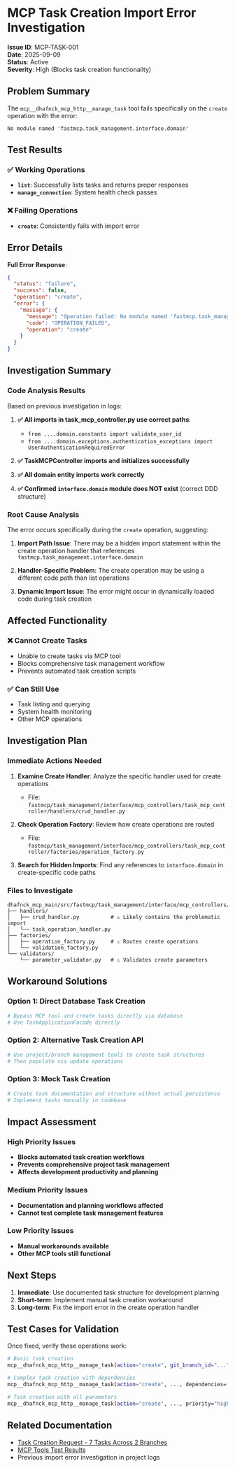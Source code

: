 # MCP Task Creation Import Error Investigation

**Issue ID**: MCP-TASK-001  
**Date**: 2025-09-09  
**Status**: Active  
**Severity**: High (Blocks task creation functionality)  

## Problem Summary

The `mcp__dhafnck_mcp_http__manage_task` tool fails specifically on the `create` operation with the error:
```
No module named 'fastmcp.task_management.interface.domain'
```

## Test Results

### ✅ Working Operations
- **`list`**: Successfully lists tasks and returns proper responses
- **`manage_connection`**: System health check passes

### ❌ Failing Operations  
- **`create`**: Consistently fails with import error

## Error Details

**Full Error Response**:
```json
{
  "status": "failure",
  "success": false,
  "operation": "create", 
  "error": {
    "message": {
      "message": "Operation failed: No module named 'fastmcp.task_management.interface.domain'",
      "code": "OPERATION_FAILED",
      "operation": "create"
    }
  }
}
```

## Investigation Summary

### Code Analysis Results
Based on previous investigation in logs:

1. **✅ All imports in task_mcp_controller.py use correct paths**: 
   - `from ....domain.constants import validate_user_id`
   - `from ....domain.exceptions.authentication_exceptions import UserAuthenticationRequiredError`

2. **✅ TaskMCPController imports and initializes successfully**

3. **✅ All domain entity imports work correctly**

4. **✅ Confirmed `interface.domain` module does NOT exist** (correct DDD structure)

### Root Cause Analysis

The error occurs specifically during the `create` operation, suggesting:

1. **Import Path Issue**: There may be a hidden import statement within the create operation handler that references `fastmcp.task_management.interface.domain`

2. **Handler-Specific Problem**: The create operation may be using a different code path than list operations

3. **Dynamic Import Issue**: The error might occur in dynamically loaded code during task creation

## Affected Functionality

### ❌ Cannot Create Tasks
- Unable to create tasks via MCP tool
- Blocks comprehensive task management workflow
- Prevents automated task creation scripts

### ✅ Can Still Use
- Task listing and querying
- System health monitoring  
- Other MCP operations

## Investigation Plan

### Immediate Actions Needed

1. **Examine Create Handler**: Analyze the specific handler used for create operations
   - File: `fastmcp/task_management/interface/mcp_controllers/task_mcp_controller/handlers/crud_handler.py`

2. **Check Operation Factory**: Review how create operations are routed
   - File: `fastmcp/task_management/interface/mcp_controllers/task_mcp_controller/factories/operation_factory.py`

3. **Search for Hidden Imports**: Find any references to `interface.domain` in create-specific code paths

### Files to Investigate
```
dhafnck_mcp_main/src/fastmcp/task_management/interface/mcp_controllers/task_mcp_controller/
├── handlers/
│   ├── crud_handler.py          # ⚠️ Likely contains the problematic import
│   └── task_operation_handler.py
├── factories/
│   ├── operation_factory.py     # ⚠️ Routes create operations
│   └── validation_factory.py
└── validators/
    └── parameter_validator.py   # ⚠️ Validates create parameters
```

## Workaround Solutions

### Option 1: Direct Database Task Creation
```python
# Bypass MCP tool and create tasks directly via database
# Use TaskApplicationFacade directly
```

### Option 2: Alternative Task Creation API  
```python
# Use project/branch management tools to create task structures
# Then populate via update operations
```

### Option 3: Mock Task Creation
```python
# Create task documentation and structure without actual persistence
# Implement tasks manually in codebase
```

## Impact Assessment

### High Priority Issues
- **Blocks automated task creation workflows**
- **Prevents comprehensive project task management**  
- **Affects development productivity and planning**

### Medium Priority Issues
- **Documentation and planning workflows affected**
- **Cannot test complete task management features**

### Low Priority Issues
- **Manual workarounds available**
- **Other MCP tools still functional**

## Next Steps

1. **Immediate**: Use documented task structure for development planning
2. **Short-term**: Implement manual task creation workaround
3. **Long-term**: Fix the import error in the create operation handler

## Test Cases for Validation

Once fixed, verify these operations work:

```bash
# Basic task creation
mcp__dhafnck_mcp_http__manage_task(action="create", git_branch_id="...", title="Test Task", assignees="coding-agent")

# Complex task creation with dependencies
mcp__dhafnck_mcp_http__manage_task(action="create", ..., dependencies=["task-id-1"])

# Task creation with all parameters
mcp__dhafnck_mcp_http__manage_task(action="create", ..., priority="high", estimated_effort="2 days", labels="auth,backend")
```

## Related Documentation

- [Task Creation Request - 7 Tasks Across 2 Branches](/ai_docs/testing-qa/task-creation-request-2025-09-09.md)
- [MCP Tools Test Results](/ai_docs/testing-qa/mcp-tools-test-results-2025-09-09.md)
- Previous import error investigation in project logs